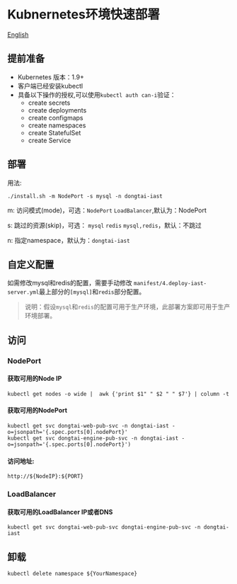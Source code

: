 # Kubnernetes环境快速部署
[English](README.MD)

## 提前准备

- Kubernetes 版本：1.9+
- 客户端已经安装kubectl
- 具备以下操作的授权,可以使用`kubectl auth can-i`验证：
    - create secrets
    - create deployments
    - create configmaps
    - create namespaces
    - create StatefulSet
    - create Service
 

## 部署

用法:  
```
./install.sh -m NodePort -s mysql -n dongtai-iast
```

m: 访问模式(mode)，可选：`NodePort` `LoadBalancer`,默认为：NodePort

s: 跳过的资源(skip)，可选： `mysql` `redis`  `mysql,redis`，默认：不跳过

n: 指定namespace，默认为：`dongtai-iast`

## 自定义配置
如需修改mysql和redis的配置，需要手动修改 `manifest/4.deploy-iast-server.yml`最上部分的`[mysql]`和`redis`部分配置。

> 说明：假设`mysql`和`redis`的配置可用于生产环境，此部署方案即可用于生产环境部署。

   
## 访问

### NodePort 

#### 获取可用的Node IP
```shell script
kubectl get nodes -o wide |  awk {'print $1" " $2 " " $7'} | column -t
```

#### 获取可用的NodePort

```shell script
kubectl get svc dongtai-web-pub-svc -n dongtai-iast -o=jsonpath='{.spec.ports[0].nodePort}'
kubectl get svc dongtai-engine-pub-svc -n dongtai-iast -o=jsonpath='{.spec.ports[0].nodePort}')
```

#### 访问地址:
```shell script
http://${NodeIP}:${PORT}
```

### LoadBalancer

#### 获取可用的LoadBalancer IP或者DNS
```shell script
kubectl get svc dongtai-web-pub-svc dongtai-engine-pub-svc -n dongtai-iast
```

## 卸载

```shell script
kubectl delete namespace ${YourNamespace}
```


